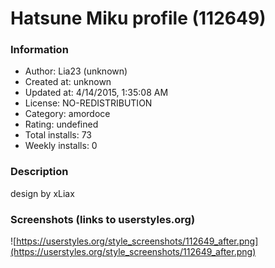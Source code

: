 # Hatsune Miku profile (112649)

### Information
- Author: Lia23 (unknown)
- Created at: unknown
- Updated at: 4/14/2015, 1:35:08 AM
- License: NO-REDISTRIBUTION
- Category: amordoce
- Rating: undefined
- Total installs: 73
- Weekly installs: 0


### Description
design by xLiax


### Screenshots (links to userstyles.org)
![https://userstyles.org/style_screenshots/112649_after.png](https://userstyles.org/style_screenshots/112649_after.png)


